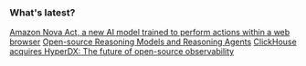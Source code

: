 ### What's latest?
[Amazon Nova Act, a new AI model trained to perform actions within a web browser](https://labs.amazon.science/blog/nova-act)
[Open-source Reasoning Models and Reasoning Agents](https://github.com/sentient-agi/OpenDeepSearch)
[ClickHouse acquires HyperDX: The future of open-source observability](https://clickhouse.com/blog/clickhouse-acquires-hyperdx-the-future-of-open-source-observability)
